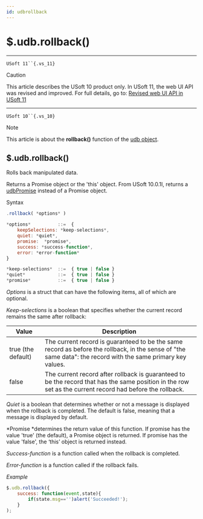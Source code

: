 ```yaml
---
id: udbrollback
---
```


# $.udb.rollback()



----

`USoft 11``{.vs_11}`

> [!CAUTION]
> This article describes the USoft 10 product only.
> In USoft 11, the web UI API was revised and improved. For full details, go to:
> [Revised web UI API in USoft 11](/docs/Web%20and%20app%20UIs/UDB%20udb/Revised%20web%20UI%20API%20in%20USoft%2011.md)

----

`USoft 10``{.vs_10}`

> [!NOTE]
> This article is about the **rollback()** function of the [udb object](/docs/Web%20and%20app%20UIs/UDB%20udb).

## **$.udb.rollback()**

Rolls back manipulated data.

Returns a Promise object or the 'this' object. From USoft 10.0.1I, returns a [udbPromise](/docs/Web%20and%20app%20UIs/JavaScript/Promises%20for%20asynchronous%20Javascript.md) instead of a Promise object.

Syntax

```js
.rollback( *options* )

*options*          ::=  {
    keepSelections: *keep-selections*,
    quiet: *quiet*,
    promise:  *promise*,
    success: *success-function*,
    error: *error-function*
}

*keep-selections*  ::=  { true | false }
*quiet*            ::=  { true | false }
*promise*          ::=  { true | false }
```

*Options* is a struct that can have the following items, all of which are optional.

*Keep-selections* is a boolean that specifies whether the current record remains the same after rollback:

|**Value**|**Description**|
|--------|--------|
|true (the default)|The current record is guaranteed to be the same record as before the rollback, in the sense of "the same data": the record with the same primary key values.|
|false   |The current record after rollback is guaranteed to be the record that has the same position in the row set as the current record had before the rollback.|



*Quiet* is a boolean that determines whether or not a message is displayed when the rollback is completed. The default is false, meaning that a message is displayed by default.

*Promise *determines the return value of this function. If promise has the value 'true' (the default), a Promise object is returned. If promise has the value 'false', the ‘this’ object is returned instead.

*Success-function* is a function called when the rollback is completed.

*Error-function* is a function called if the rollback fails.

*Example*

```js
$.udb.rollback({
    success: function(event,state){
        if(state.msg=='')alert('Succeeded!');
    }
);
```

 